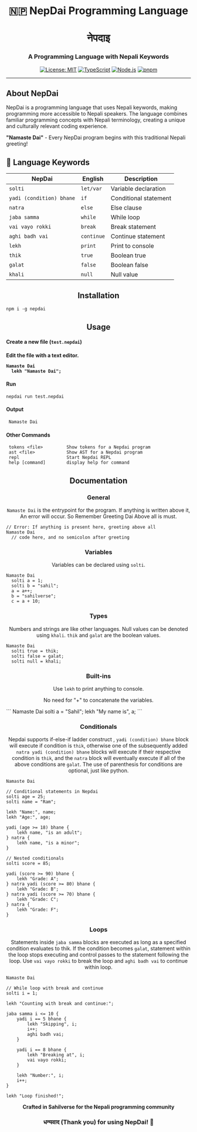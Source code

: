 <h1 align="center">🇳🇵 NepDai Programming Language</h1>

<div align="center">
  
  # नेपदाइ
  ### A Programming Language with Nepali Keywords
  
  [![License: MIT](https://img.shields.io/badge/License-MIT-yellow.svg)](https://opensource.org/licenses/MIT)
  [![TypeScript](https://img.shields.io/badge/TypeScript-007ACC?logo=typescript&logoColor=white)](https://www.typescriptlang.org/)
  [![Node.js](https://img.shields.io/badge/Node.js-43853D?logo=node.js&logoColor=white)](https://nodejs.org/)
  [![pnpm](https://img.shields.io/badge/pnpm-F69220?logo=pnpm&logoColor=white)](https://pnpm.io/)
</div>

---

## About NepDai

NepDai is a programming language that uses Nepali keywords, making programming more accessible to Nepali speakers. The language combines familiar programming concepts with Nepali terminology, creating a unique and culturally relevant coding experience.

**"Namaste Dai"** - Every NepDai program begins with this traditional Nepali greeting!

## 📖 Language Keywords

| NepDai | English | Description |
|--------|---------|-------------|
| `solti` | `let/var` | Variable declaration |
| `yadi (condition) bhane` | `if` | Conditional statement |
| `natra` | `else` | Else clause |
| `jaba samma` | `while` | While loop |
| `vai vayo rokki` | `break` | Break statement |
| `aghi badh vai` | `continue` | Continue statement |
| `lekh` | `print` | Print to console |
| `thik` | `true` | Boolean true |
| `galat` | `false` | Boolean false |
| `khali` | `null` | Null value |

<h2 align="center">Installation</h2>

```
npm i -g nepdai
```

<h2 align="center">Usage</h2>

<h4 align="left">Create a new file (<code>test.nepdai</code>)</h4>


<h4 align="left">Edit the file with a text editor.

```
Namaste Dai
  lekh "Namaste Dai";
```

<h4 align="left">Run</h4>

```
nepdai run test.nepdai
```

<h4 align="left">Output</h4>

```
 Namaste Dai
```

<h4 align="left">Other Commands</h4>

```
 tokens <file>         Show tokens for a Nepdai program
 ast <file>            Show AST for a Nepdai program
 repl                  Start Nepdai REPL
 help [command]        display help for command
```

<h2 align="center">Documentation</h2>

<h3 align="center">General</h3>
<p align="center"><code>Namaste Dai</code> is the entrypoint for the program. If anything is written above it, An error will occur. So Remember Greeting Dai Above all is must.</p>

```
// Error: If anything is present here, greeting above all
Namaste Dai
  // code here, and no semicolon after greeting
```

<h3 align="center">Variables</h3>
<p align="center">Variables can be declared using <code>solti</code>.</p>

```
Namaste Dai
  solti a = 1;
  solti b = "sahil";
  a = a++;
  b = "sahilverse";
  c = a + 10;
```

<h3 align="center">Types</h3>
<p align="center">Numbers and strings are like other languages. Null values can be denoted using <code>khali</code>. <code>thik</code> and <code>galat</code> are the boolean values.</p>

```
Namaste Dai
  solti true = thik;
  solti false = galat;
  solti null = khali; 
```

<h3 align="center">Built-ins</h3>
<p align="center">Use <code>lekh</code> to print anything to console.</p>
<p align="center">No need for "+" to concatenate the variables.</p>
```
Namaste Dai
  solti a = "Sahil";
  lekh "My name is", a;
```

<h3 align="center">Conditionals</h3>
<p align="center">Nepdai supports if-else-if ladder construct , <code>yadi (condition) bhane</code> block will execute if condition is <code>thik</code>, otherwise one of the subsequently added <code>natra yadi (condition) bhane</code> blocks will execute if their respective condition is <code>thik</code>, and the <code>natra</code> block will eventually execute if all of the above conditions are <code>galat</code>. The use of parenthesis for conditions are optional, just like python.</p>

```
Namaste Dai

// Conditional statements in Nepdai
solti age = 25;
solti name = "Ram";

lekh "Name:", name;
lekh "Age:", age;

yadi (age >= 18) bhane {
    lekh name, "is an adult";
} natra {
    lekh name, "is a minor";
}

// Nested conditionals
solti score = 85;

yadi (score >= 90) bhane {
    lekh "Grade: A";
} natra yadi (score >= 80) bhane {
    lekh "Grade: B";
} natra yadi (score >= 70) bhane {
    lekh "Grade: C";
} natra {
    lekh "Grade: F";
}

```

<h3 align="center">Loops</h3>
<p align="center">Statements inside <code>jaba samma</code> blocks are executed as long as a specified condition evaluates to thik. If the condition becomes <code>galat</code>, statement within the loop stops executing and control passes to the statement following the loop. Use <code>vai vayo rokki</code> to break the loop and <code className="language-cpp">aghi badh vai</code> to continue within loop.</p>


```
Namaste Dai

// While loop with break and continue
solti i = 1;

lekh "Counting with break and continue:";

jaba samma i <= 10 {
    yadi i == 5 bhane {
        lekh "Skipping", i;
        i++;
        aghi badh vai;
    }
    
    yadi i == 8 bhane {
        lekh "Breaking at", i;
        vai vayo rokki;
    }
    
    lekh "Number:", i;
    i++;
}

lekh "Loop finished!";

```

<div align="center">

**Crafted in Sahilverse for the Nepali programming community**

### धन्यवाद (Thank you) for using NepDai! 🙏

</div>








